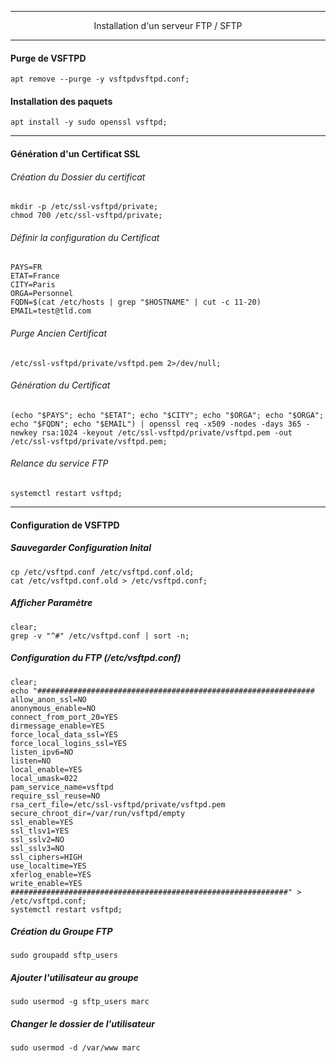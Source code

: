 ---------------------------------------------------------------------------------------------------------------------
<p align='center'> Installation d'un serveur FTP / SFTP </p>

---------------------------------------------------------------------------------------------------------------------
#### Purge de VSFTPD
```
apt remove --purge -y vsftpdvsftpd.conf;
```

#### Installation des paquets
```
apt install -y sudo openssl vsftpd;
```

---------------------------------------------------------------------------------------------------------------------
#### Génération d'un Certificat SSL

###### Création du Dossier du certificat
```
mkdir -p /etc/ssl-vsftpd/private;
chmod 700 /etc/ssl-vsftpd/private;
```

###### Définir la configuration du Certificat
```
PAYS=FR
ETAT=France
CITY=Paris
ORGA=Personnel
FQDN=$(cat /etc/hosts | grep "$HOSTNAME" | cut -c 11-20)
EMAIL=test@tld.com
```

###### Purge Ancien Certificat
```
/etc/ssl-vsftpd/private/vsftpd.pem 2>/dev/null;
```

###### Génération du Certificat
```
(echo "$PAYS"; echo "$ETAT"; echo "$CITY"; echo "$ORGA"; echo "$ORGA"; echo "$FQDN"; echo "$EMAIL") | openssl req -x509 -nodes -days 365 -newkey rsa:1024 -keyout /etc/ssl-vsftpd/private/vsftpd.pem -out /etc/ssl-vsftpd/private/vsftpd.pem;
```
###### Relance du service FTP
```
systemctl restart vsftpd;
```

---------------------------------------------------------------------------------------------------------------------
#### Configuration de VSFTPD
##### Sauvegarder Configuration Inital
```
cp /etc/vsftpd.conf /etc/vsftpd.conf.old;
cat /etc/vsftpd.conf.old > /etc/vsftpd.conf;
```

##### Afficher Paramètre
```
clear; 
grep -v "^#" /etc/vsftpd.conf | sort -n;
```

##### Configuration du FTP (/etc/vsftpd.conf)
```
clear;
echo "##############################################################
allow_anon_ssl=NO
anonymous_enable=NO
connect_from_port_20=YES
dirmessage_enable=YES
force_local_data_ssl=YES
force_local_logins_ssl=YES
listen_ipv6=NO
listen=NO
local_enable=YES
local_umask=022
pam_service_name=vsftpd
require_ssl_reuse=NO
rsa_cert_file=/etc/ssl-vsftpd/private/vsftpd.pem
secure_chroot_dir=/var/run/vsftpd/empty
ssl_enable=YES
ssl_tlsv1=YES
ssl_sslv2=NO
ssl_sslv3=NO
ssl_ciphers=HIGH
use_localtime=YES
xferlog_enable=YES
write_enable=YES
##############################################################" > /etc/vsftpd.conf;
systemctl restart vsftpd;
```

##### Création du Groupe FTP
```
sudo groupadd sftp_users
```

##### Ajouter l'utilisateur au groupe
```
sudo usermod -g sftp_users marc
```

##### Changer le dossier de l'utilisateur
```
sudo usermod -d /var/www marc
```
